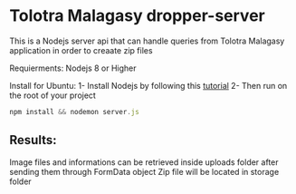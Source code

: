 # Tolotra Malagasy dropper-server

This is a Nodejs server api that can handle queries from Tolotra Malagasy application in order to creaate zip files

Requierments: 
Nodejs 8 or Higher

Install for Ubuntu:
1- Install Nodejs by following this [tutorial](https://doc.ubuntu-fr.org/nodejs)
2- Then run on the root of your project 
``` javascript
npm install && nodemon server.js
```

## Results:
Image files and informations can be retrieved inside uploads folder after sending them through FormData object 
Zip file will be located in storage folder
